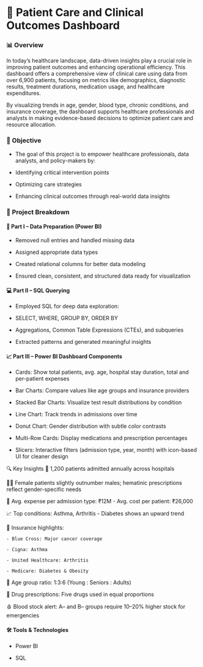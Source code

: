 # 🏥 Patient Care and Clinical Outcomes Dashboard
### 📊 Overview
  In today’s healthcare landscape, data-driven insights play a crucial role in improving patient outcomes and enhancing operational efficiency. This dashboard offers a comprehensive view of clinical care using data from over 6,900 patients, focusing on metrics like demographics, diagnostic results, treatment durations, medication usage, and healthcare expenditures.

  By visualizing trends in age, gender, blood type, chronic conditions, and insurance coverage, the dashboard supports healthcare professionals and analysts in making evidence-based decisions to optimize patient care and resource allocation.

### 🎯 Objective
- The goal of this project is to empower healthcare professionals, data analysts, and policy-makers by:

- Identifying critical intervention points

- Optimizing care strategies

- Enhancing clinical outcomes through real-world data insights

### 🔧 Project Breakdown
#### 🧹 Part I – Data Preparation (Power BI)
- Removed null entries and handled missing data

- Assigned appropriate data types

- Created relational columns for better data modeling

- Ensured clean, consistent, and structured data ready for visualization

#### 💻 Part II – SQL Querying
- Employed SQL for deep data exploration:

- SELECT, WHERE, GROUP BY, ORDER BY

- Aggregations, Common Table Expressions (CTEs), and subqueries

- Extracted patterns and generated meaningful insights

#### 📈 Part III – Power BI Dashboard Components
- Cards: Show total patients, avg. age, hospital stay duration, total and per-patient expenses

- Bar Charts: Compare values like age groups and insurance providers

- Stacked Bar Charts: Visualize test result distributions by condition

- Line Chart: Track trends in admissions over time

- Donut Chart: Gender distribution with subtle color contrasts

- Multi-Row Cards: Display medications and prescription percentages

- Slicers: Interactive filters (admission type, year, month) with icon-based UI for cleaner design

🔍 Key Insights
📅 1,200 patients admitted annually across hospitals

👩‍⚕️ Female patients slightly outnumber males; hematinic prescriptions reflect gender-specific needs

💸 Avg. expense per admission type: ₹12M
    - Avg. cost per patient: ₹26,000

📈 Top conditions: Asthma, Arthritis
     - Diabetes shows an upward trend

🏥 Insurance highlights:

    - Blue Cross: Major cancer coverage

    - Cigna: Asthma

    - United Healthcare: Arthritis

    - Medicare: Diabetes & Obesity

👥 Age group ratio: 1:3:6 (Young : Seniors : Adults)

💊 Drug prescriptions: Five drugs used in equal proportions

🩸 Blood stock alert: A– and B– groups require 10–20% higher stock for emergencies

#### 🛠 Tools & Technologies
- Power BI

- SQL





